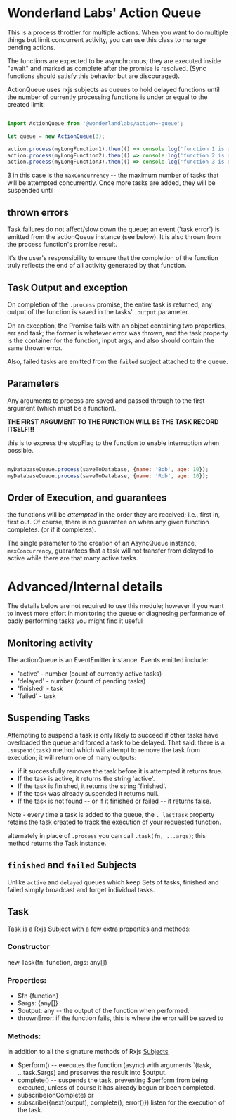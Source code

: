 # Wonderland Labs' Action Queue

This is a process throttler for multiple actions. When you want
to do multiple things but limit concurrent activity, you can use
this class to manage pending actions. 

The functions are expected to be asynchronous; they are executed
inside "await" and marked as complete after the promise is resolved.
(Sync functions should satisfy this behavior but are discouraged).

ActionQueue uses rxjs subjects as queues to hold delayed functions
until the number of currently processing functions is under or equal to
the created limit:

```javascript

import ActionQueue from '@wonderlandlabs/action=-queue';

let queue = new ActionQueue(3);

action.process(myLongFunction1).then(() => console.log('function 1 is done'));
action.process(myLongFunction2).then(() => console.log('function 2 is done'));
action.process(myLongFunction3).then(() => console.log('function 3 is done'));

```

3 in this case is the `maxConcurrency` -- the maximum number of tasks
that will be attempted concurrently. Once more tasks are added, they 
will be suspended until 

## thrown errors 

Task failures do not affect/slow down the queue; an event ('task error')
is emitted from the actionQueue instance (see below). It is also thrown
from the process function's promise result.

It's the user's responsibility to ensure that the completion of the function
truly reflects the end of all activity generated by that function. 

## Task Output and exception 

On completion of the `.process` promise, the entire task is returned; 
any output of the function is saved in the tasks' `.output` parameter.

On an exception, the Promise fails with an object containing two properties, 
err and task; the former is whatever error was thrown, and the task property
is the container for the function, input args, and also should contain the same
thrown error. 

Also, failed tasks are emitted from the `failed` subject attached to the 
queue. 

## Parameters

Any arguments to process are saved and passed through to the first argument
(which must be a function). 

**THE FIRST ARGUMENT TO THE FUNCTION WILL BE THE TASK RECORD ITSELF!!!**

this is to express the stopFlag to the function to enable interruption 
when possible. 

```javascript

myDatabaseQueue.process(saveToDatabase, {name: 'Bob', age: 10});
myDatabaseQueue.process(saveToDatabase, {name: 'Rob', age: 10});

```

## Order of Execution, and guarantees

the functions will be *attempted* in the order they are received;
i.e., first in, first out. Of course, there is no guarantee on when
any given function completes. (or if it completes). 

The single parameter to the creation of an AsyncQueue instance, 
`maxConcurrency`, guarantees that a task will not transfer from 
delayed to active while there are that many active tasks. 

# Advanced/Internal details

The details below are not required to use this module; however
if you want to invest more effort in monitoring the queue or diagnosing
performance of badly performing tasks you might find it useful 

## Monitoring activity

The actionQueue is an EventEmitter instance. Events emitted include: 

* 'active' - number (count of currently active tasks)
* 'delayed' - number (count of pending tasks)
* 'finished' - task
* 'failed' - task

## Suspending Tasks

Attempting to suspend a task is only likely to succeed if other tasks
have overloaded the queue and forced a task to be delayed. That said:
there is a `.suspend(task)` method which will attempt to remove the 
task from execution; it will return one of many outputs:

* if it successfully removes the task before it is attempted it returns true.
* If the task is active, it returns the string 'active'.
* If the task is finished, it returns the string 'finished'.
* If the task was already suspended it returns null. 
* If the task is not found -- or if it finished or failed -- it returns false.

Note - every time a task is added to the queue, the `._lastTask` property
retains the task created to track the execution of your requested function.

alternately in place of `.process` you can call `.task(fn, ...args)`; this 
method returns the Task instance.

## `finished` and `failed` Subjects

Unlike `active` and `delayed` queues which keep Sets of tasks, finished and
failed simply broadcast and forget individual tasks. 

## Task

Task is a Rxjs Subject with a few extra properties and methods:

### Constructor

new Task(fn: function, args: any[])

### Properties:

* $fn {function}
* $args: {any[]}
* $output: any -- the output of the function when performed. 
* thrownError: if the function fails, this is where the error will be saved to

### Methods:

In addition to all the signature methods of Rxjs [Subjects](https://rxjs.dev/api/index/class/Subject)
* $perform() -- executes the function (async) with arguments `(task, ...task.$args) and
  preserves the result into $output. 
* complete() -- suspends the task, preventing $perform from being executed,
  unless of course it has already begun or been completed. 
* subscribe(onComplete) or 
* subscribe({next(output), complete(), error()}) listen for the execution
  of the task. 